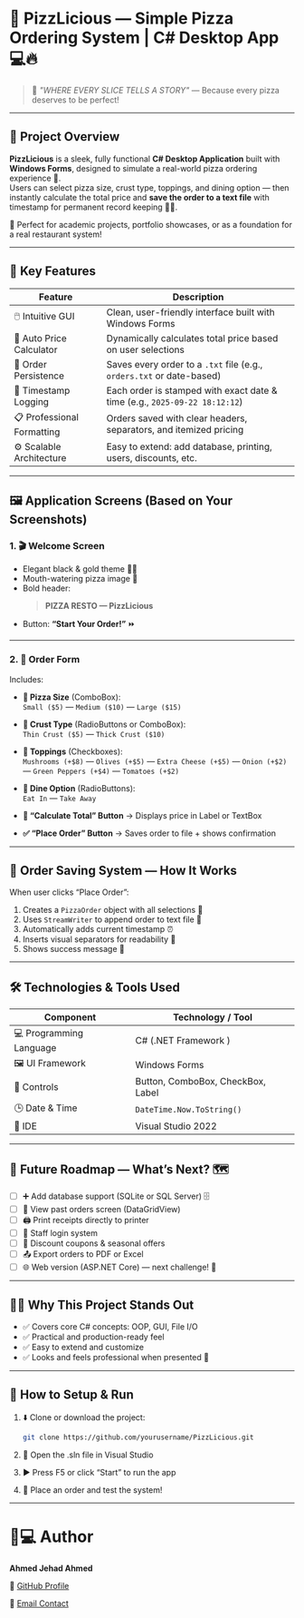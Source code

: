 # 🍕 PizzLicious — Simple Pizza Ordering System | C# Desktop App 💻🔥

> 🚀 *"WHERE EVERY SLICE TELLS A STORY"* — Because every pizza deserves to be perfect!

---

## 🌟 Project Overview

**PizzLicious** is a sleek, fully functional **C# Desktop Application** built with **Windows Forms**, designed to simulate a real-world pizza ordering experience 🍕.  
Users can select pizza size, crust type, toppings, and dining option — then instantly calculate the total price and **save the order to a text file** with timestamp for permanent record keeping 📂✅.

🎯 Perfect for academic projects, portfolio showcases, or as a foundation for a real restaurant system!

---

## 🎁 Key Features

| Feature                  | Description                                                                 |
|--------------------------|-----------------------------------------------------------------------------|
| 🖱️ Intuitive GUI         | Clean, user-friendly interface built with Windows Forms                     |
| 🧮 Auto Price Calculator | Dynamically calculates total price based on user selections                 |
| 💾 Order Persistence     | Saves every order to a `.txt` file (e.g., `orders.txt` or date-based)       |
| 📅 Timestamp Logging     | Each order is stamped with exact date & time (e.g., `2025-09-22 18:12:12`)  |
| 📋 Professional Formatting | Orders saved with clear headers, separators, and itemized pricing          |
| ⚙️ Scalable Architecture | Easy to extend: add database, printing, users, discounts, etc.              |

---

## 🖼️ Application Screens (Based on Your Screenshots)

### 1. 🎬 Welcome Screen

- Elegant black & gold theme 🖤💛
- Mouth-watering pizza image 🍕
- Bold header:  
  > **PIZZA RESTO — PizzLicious**
- Button: **“Start Your Order!”** ⏩

---

### 2. 🛒 Order Form

Includes:

- **📏 Pizza Size** (ComboBox):  
  `Small ($5)` — `Medium ($10)` — `Large ($15)`

- **🍞 Crust Type** (RadioButtons or ComboBox):  
  `Thin Crust ($5)` — `Thick Crust ($10)`

- **🧄 Toppings** (Checkboxes):  
  `Mushrooms (+$8)` — `Olives (+$5)` — `Extra Cheese (+$5)` — `Onion (+$2)` — `Green Peppers (+$4)` —  `Tomatoes (+$2)`

- **📍 Dine Option** (RadioButtons):  
  `Eat In` — `Take Away`

- **🧮 “Calculate Total” Button** → Displays price in Label or TextBox

- **✅ “Place Order” Button** → Saves order to file + shows confirmation

---

## 💾 Order Saving System — How It Works

When user clicks “Place Order”:

1. Creates a `PizzaOrder` object with all selections 🧾
2. Uses `StreamWriter` to append order to text file 📄
3. Automatically adds current timestamp ⏰
4. Inserts visual separators for readability 📏
5. Shows success message 🎊



---

## 🛠️ Technologies & Tools Used

| Component               | Technology / Tool                     |
|-------------------------|---------------------------------------|
| 💻 Programming Language | C# (.NET Framework )                  |
| 🖼️ UI Framework         | Windows Forms                         |
| 🧩 Controls             | Button, ComboBox, CheckBox, Label     |
| 🕒 Date & Time          | `DateTime.Now.ToString()`             |
| 🧪 IDE                  | Visual Studio 2022                    |

---



## 🚀 Future Roadmap — What’s Next? 🗺️

- [ ] ➕ Add database support (SQLite or SQL Server) 🗄️
- [ ] 📑 View past orders screen (DataGridView)
- [ ] 🖨️ Print receipts directly to printer
- [ ] 👤 Staff login system
- [ ] 🎫 Discount coupons & seasonal offers
- [ ] 📤 Export orders to PDF or Excel
- [ ] 🌐 Web version (ASP.NET Core) — next challenge! 🚀

---

## 🧑‍💻 Why This Project Stands Out

- ✅ Covers core C# concepts: OOP, GUI, File I/O
- ✅ Practical and production-ready feel
- ✅ Easy to extend and customize
- ✅ Looks and feels professional when presented 👔

---

## 📌 How to Setup & Run

1. ⬇️ Clone or download the project:
   ```bash
   git clone https://github.com/yourusername/PizzLicious.git
   ```
2. 🧩 Open the .sln file in Visual Studio
   
3. ▶️ Press F5 or click “Start” to run the app
   
4. 🍕 Place an order and test the system!

--- 

# 👨💻 Author

**Ahmed Jehad Ahmed**  


🔗 [GitHub Profile](https://github.com/7mee3d)

📧 [Email Contact](mailto:enginnerahemdjehad2004@gmail.com)
